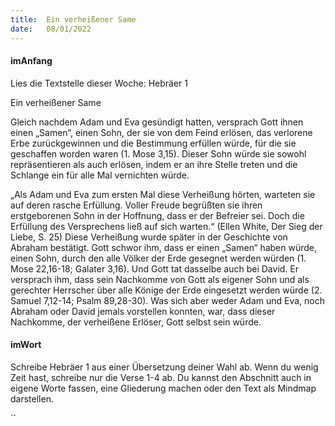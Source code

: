 ```yaml
---
title:  Ein verheißener Same
date:   08/01/2022
---
```


#### imAnfang

Lies die Textstelle dieser Woche: Hebräer 1

Ein verheißener Same

Gleich nachdem Adam und Eva gesündigt hatten, versprach Gott ihnen einen „Samen“, einen Sohn, der sie von dem Feind erlösen, das verlorene Erbe zurückgewinnen und die Bestimmung erfüllen würde, für die sie geschaffen worden waren (1. Mose 3,15). Dieser Sohn würde sie sowohl repräsentieren als auch erlösen, indem er an ihre Stelle treten und die Schlange ein für alle Mal vernichten würde.

„Als Adam und Eva zum ersten Mal diese Verheißung hörten, warteten sie auf deren rasche Erfüllung. Voller Freude begrüßten sie ihren erstgeborenen Sohn in der Hoffnung, dass er der Befreier sei. Doch die Erfüllung des Versprechens ließ auf sich warten.“ (Ellen White, Der Sieg der Liebe, S. 25) Diese Verheißung wurde später in der Geschichte von Abraham bestätigt. Gott schwor ihm, dass er einen „Samen“ haben würde, einen Sohn, durch den alle Völker der Erde gesegnet werden würden (1. Mose 22,16-18; Galater 3,16). Und Gott tat dasselbe auch bei David. Er versprach ihm, dass sein Nachkomme von Gott als eigener Sohn und als gerechter Herrscher über alle Könige der Erde eingesetzt werden würde (2. Samuel 7,12-14; Psalm 89,28-30). Was sich aber weder Adam und Eva, noch Abraham oder David jemals vorstellen konnten, war, dass dieser Nachkomme, der verheißene Erlöser, Gott selbst sein würde.

#### imWort

Schreibe Hebräer 1 aus einer Übersetzung deiner Wahl ab. Wenn du wenig Zeit hast, schreibe nur die Verse 1-4 ab. Du kannst den Abschnitt auch in eigene Worte fassen, eine Gliederung machen oder den Text als Mindmap darstellen.

``
